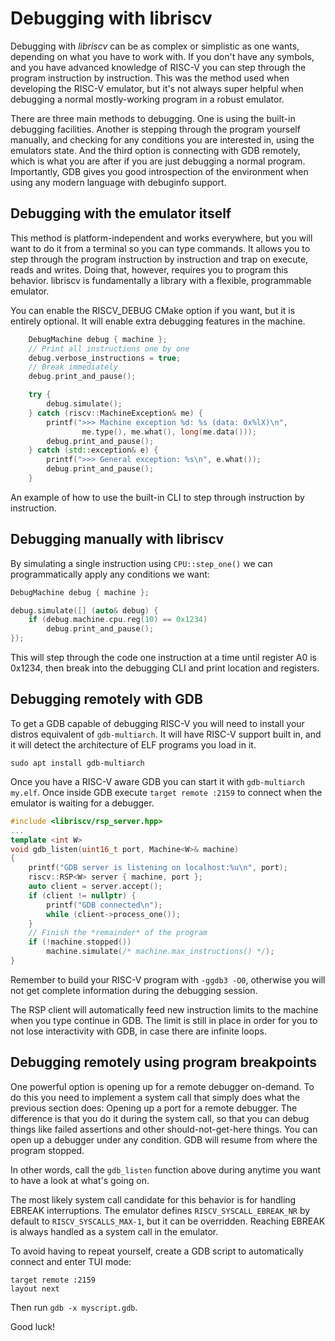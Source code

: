 Debugging with libriscv
================

Debugging with *libriscv* can be as complex or simplistic as one wants, depending on what you have to work with. If you don't have any symbols, and you have advanced knowledge of RISC-V you can step through the program instruction by instruction. This was the method used when developing the RISC-V emulator, but it's not always super helpful when debugging a normal mostly-working program in a robust emulator.

There are three main methods to debugging. One is using the built-in debugging facilities. Another is stepping through the program yourself manually, and checking for any conditions you are interested in, using the emulators state. And the third option is connecting with GDB remotely, which is what you are after if you are just debugging a normal program. Importantly, GDB gives you good introspection of the environment when using any modern language with debuginfo support.

## Debugging with the emulator itself

This method is platform-independent and works everywhere, but you will want to do it from a terminal so you can type commands. It allows you to step through the program instruction by instruction and trap on execute, reads and writes. Doing that, however, requires you to program this behavior. libriscv is fundamentally a library with a flexible, programmable emulator.

You can enable the RISCV_DEBUG CMake option if you want, but it is entirely optional. It will enable extra debugging features in the machine.

```C++
	DebugMachine debug { machine };
	// Print all instructions one by one
	debug.verbose_instructions = true;
	// Break immediately
	debug.print_and_pause();

	try {
		debug.simulate();
	} catch (riscv::MachineException& me) {
		printf(">>> Machine exception %d: %s (data: 0x%lX)\n",
				me.type(), me.what(), long(me.data()));
		debug.print_and_pause();
	} catch (std::exception& e) {
		printf(">>> General exception: %s\n", e.what());
		debug.print_and_pause();
	}
```
An example of how to use the built-in CLI to step through instruction by instruction.

## Debugging manually with libriscv

By simulating a single instruction using `CPU::step_one()` we can programmatically apply any conditions we want:

```C++
DebugMachine debug { machine };

debug.simulate([] (auto& debug) {
	if (debug.machine.cpu.reg(10) == 0x1234)
		debug.print_and_pause();
});

```
This will step through the code one instruction at a time until register A0 is 0x1234, then break into the debugging CLI and print location and registers.

## Debugging remotely with GDB

To get a GDB capable of debugging RISC-V you will need to install your distros equivalent of `gdb-multiarch`. It will have RISC-V support built in, and it will detect the architecture of ELF programs you load in it.

```
sudo apt install gdb-multiarch
```

Once you have a RISC-V aware GDB you can start it with `gdb-multiarch my.elf`. Once inside GDB execute `target remote :2159` to connect when the emulator is waiting for a debugger.

```C++
#include <libriscv/rsp_server.hpp>
...
template <int W>
void gdb_listen(uint16_t port, Machine<W>& machine)
{
	printf("GDB server is listening on localhost:%u\n", port);
	riscv::RSP<W> server { machine, port };
	auto client = server.accept();
	if (client != nullptr) {
		printf("GDB connected\n");
		while (client->process_one());
	}
	// Finish the *remainder* of the program
	if (!machine.stopped())
		machine.simulate(/* machine.max_instructions() */);
}
```

Remember to build your RISC-V program with `-ggdb3 -O0`, otherwise you will not get complete information during the debugging session.

The RSP client will automatically feed new instruction limits to the machine when you type continue in GDB. The limit is still in place in order for you to not lose interactivity with GDB, in case there are infinite loops.

## Debugging remotely using program breakpoints

One powerful option is opening up for a remote debugger on-demand. To do this you need to implement a system call that simply does what the previous section does: Opening up a port for a remote debugger. The difference is that you do it during the system call, so that you can debug things like failed assertions and other should-not-get-here things. You can open up a debugger under any condition. GDB will resume from where the program stopped.

In other words, call the `gdb_listen` function above during anytime you want to have a look at what's going on.

The most likely system call candidate for this behavior is for handling EBREAK interruptions. The emulator defines `RISCV_SYSCALL_EBREAK_NR` by default to `RISCV_SYSCALLS_MAX-1`, but it can be overridden. Reaching EBREAK is always handled as a system call in the emulator.

To avoid having to repeat yourself, create a GDB script to automatically connect and enter TUI mode:
```
target remote :2159
layout next
```
Then run `gdb -x myscript.gdb`.

Good luck!
